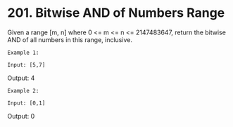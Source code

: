 # 201. Bitwise AND of Numbers Range

Given a range [m, n] where 0 <= m <= n <= 2147483647, return the bitwise AND of all
        numbers in this range, inclusive.

    Example 1:

    Input: [5,7]
Output: 4

    Example 2:

    Input: [0,1]
Output: 0